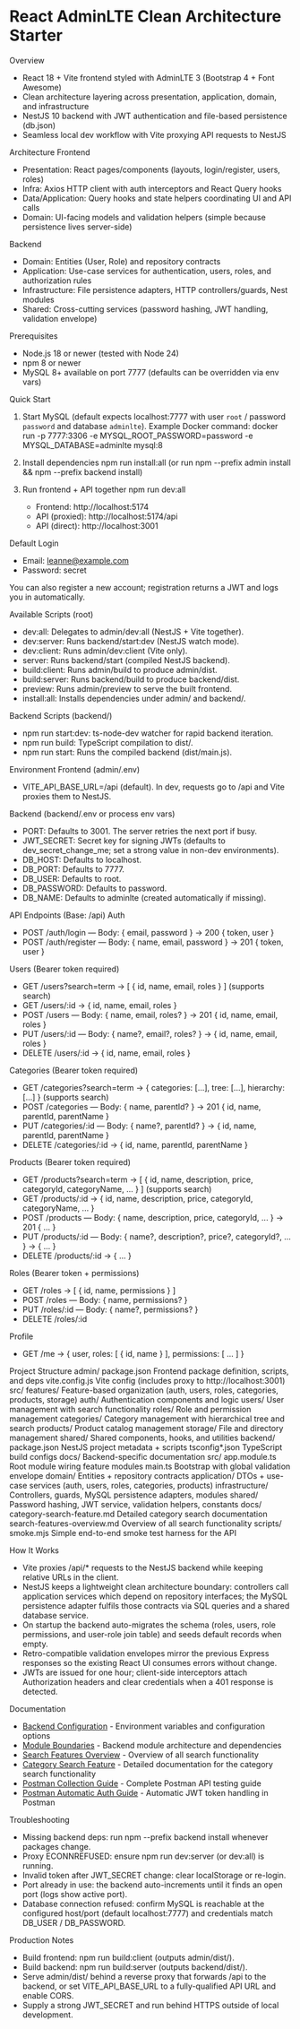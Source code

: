 React AdminLTE Clean Architecture Starter
=========================================

Overview
- React 18 + Vite frontend styled with AdminLTE 3 (Bootstrap 4 + Font Awesome)
- Clean architecture layering across presentation, application, domain, and infrastructure
- NestJS 10 backend with JWT authentication and file-based persistence (db.json)
- Seamless local dev workflow with Vite proxying API requests to NestJS

Architecture
Frontend
- Presentation: React pages/components (layouts, login/register, users, roles)
- Infra: Axios HTTP client with auth interceptors and React Query hooks
- Data/Application: Query hooks and state helpers coordinating UI and API calls
- Domain: UI-facing models and validation helpers (simple because persistence lives server-side)

Backend
- Domain: Entities (User, Role) and repository contracts
- Application: Use-case services for authentication, users, roles, and authorization rules
- Infrastructure: File persistence adapters, HTTP controllers/guards, Nest modules
- Shared: Cross-cutting services (password hashing, JWT handling, validation envelope)

Prerequisites
- Node.js 18 or newer (tested with Node 24)
- npm 8 or newer
- MySQL 8+ available on port 7777 (defaults can be overridden via env vars)

Quick Start
1. Start MySQL (default expects localhost:7777 with user `root` / password `password` and database `adminlte`).
   Example Docker command: docker run -p 7777:3306 -e MYSQL_ROOT_PASSWORD=password -e MYSQL_DATABASE=adminlte mysql:8
2. Install dependencies
   npm run install:all
   (or run npm --prefix admin install && npm --prefix backend install)
3. Run frontend + API together
   npm run dev:all

   - Frontend: http://localhost:5174
   - API (proxied): http://localhost:5174/api
   - API (direct): http://localhost:3001

Default Login
- Email: leanne@example.com
- Password: secret

You can also register a new account; registration returns a JWT and logs you in automatically.

Available Scripts (root)
- dev:all: Delegates to admin/dev:all (NestJS + Vite together).
- dev:server: Runs backend/start:dev (NestJS watch mode).
- dev:client: Runs admin/dev:client (Vite only).
- server: Runs backend/start (compiled NestJS backend).
- build:client: Runs admin/build to produce admin/dist.
- build:server: Runs backend/build to produce backend/dist.
- preview: Runs admin/preview to serve the built frontend.
- install:all: Installs dependencies under admin/ and backend/.

Backend Scripts (backend/)
- npm run start:dev: ts-node-dev watcher for rapid backend iteration.
- npm run build: TypeScript compilation to dist/.
- npm run start: Runs the compiled backend (dist/main.js).

Environment
Frontend (admin/.env)
- VITE_API_BASE_URL=/api (default). In dev, requests go to /api and Vite proxies them to NestJS.

Backend (backend/.env or process env vars)
- PORT: Defaults to 3001. The server retries the next port if busy.
- JWT_SECRET: Secret key for signing JWTs (defaults to dev_secret_change_me; set a strong value in non-dev environments).
- DB_HOST: Defaults to localhost.
- DB_PORT: Defaults to 7777.
- DB_USER: Defaults to root.
- DB_PASSWORD: Defaults to password.
- DB_NAME: Defaults to adminlte (created automatically if missing).

API Endpoints (Base: /api)
Auth
- POST /auth/login — Body: { email, password } → 200 { token, user }
- POST /auth/register — Body: { name, email, password } → 201 { token, user }

Users (Bearer token required)
- GET /users?search=term → [ { id, name, email, roles } ] (supports search)
- GET /users/:id → { id, name, email, roles }
- POST /users — Body: { name, email, roles? } → 201 { id, name, email, roles }
- PUT /users/:id — Body: { name?, email?, roles? } → { id, name, email, roles }
- DELETE /users/:id → { id, name, email, roles }

Categories (Bearer token required)
- GET /categories?search=term → { categories: [...], tree: [...], hierarchy: [...] } (supports search)
- POST /categories — Body: { name, parentId? } → 201 { id, name, parentId, parentName }
- PUT /categories/:id — Body: { name?, parentId? } → { id, name, parentId, parentName }
- DELETE /categories/:id → { id, name, parentId, parentName }

Products (Bearer token required)
- GET /products?search=term → [ { id, name, description, price, categoryId, categoryName, ... } ] (supports search)
- GET /products/:id → { id, name, description, price, categoryId, categoryName, ... }
- POST /products — Body: { name, description, price, categoryId, ... } → 201 { ... }
- PUT /products/:id — Body: { name?, description?, price?, categoryId?, ... } → { ... }
- DELETE /products/:id → { ... }

Roles (Bearer token + permissions)
- GET /roles → [ { id, name, permissions } ]
- POST /roles — Body: { name, permissions? }
- PUT /roles/:id — Body: { name?, permissions? }
- DELETE /roles/:id

Profile
- GET /me → { user, roles: [ { id, name } ], permissions: [ ... ] }

Project Structure
admin/
  package.json      Frontend package definition, scripts, and deps
  vite.config.js    Vite config (includes proxy to http://localhost:3001)
  src/
    features/       Feature-based organization (auth, users, roles, categories, products, storage)
      auth/         Authentication components and logic
      users/        User management with search functionality
      roles/        Role and permission management
      categories/   Category management with hierarchical tree and search
      products/     Product catalog management
      storage/      File and directory management
    shared/         Shared components, hooks, and utilities
backend/
  package.json      NestJS project metadata + scripts
  tsconfig*.json    TypeScript build configs
  docs/             Backend-specific documentation
  src/
    app.module.ts   Root module wiring feature modules
    main.ts         Bootstrap with global validation envelope
    domain/         Entities + repository contracts
    application/    DTOs + use-case services (auth, users, roles, categories, products)
    infrastructure/ Controllers, guards, MySQL persistence adapters, modules
    shared/         Password hashing, JWT service, validation helpers, constants
docs/
  category-search-feature.md    Detailed category search documentation
  search-features-overview.md   Overview of all search functionality
scripts/
  smoke.mjs         Simple end-to-end smoke test harness for the API

How It Works
- Vite proxies /api/* requests to the NestJS backend while keeping relative URLs in the client.
- NestJS keeps a lightweight clean architecture boundary: controllers call application services which
  depend on repository interfaces; the MySQL persistence adapter fulfils those contracts via SQL queries and a shared database service.
- On startup the backend auto-migrates the schema (roles, users, role permissions, and user-role join table) and seeds default records when empty.
- Retro-compatible validation envelopes mirror the previous Express responses so the existing React UI
  consumes errors without change.
- JWTs are issued for one hour; client-side interceptors attach Authorization headers and clear
  credentials when a 401 response is detected.

Documentation
- [Backend Configuration](backend/docs/configuration.md) - Environment variables and configuration options
- [Module Boundaries](backend/docs/module-boundaries.md) - Backend module architecture and dependencies
- [Search Features Overview](docs/search-features-overview.md) - Overview of all search functionality
- [Category Search Feature](docs/category-search-feature.md) - Detailed documentation for the category search functionality
- [Postman Collection Guide](docs/postman-collection-guide.md) - Complete Postman API testing guide
- [Postman Automatic Auth Guide](docs/postman-automatic-auth-guide.md) - Automatic JWT token handling in Postman

Troubleshooting
- Missing backend deps: run npm --prefix backend install whenever packages change.
- Proxy ECONNREFUSED: ensure npm run dev:server (or dev:all) is running.
- Invalid token after JWT_SECRET change: clear localStorage or re-login.
- Port already in use: the backend auto-increments until it finds an open port (logs show active port).
- Database connection refused: confirm MySQL is reachable at the configured host/port (default localhost:7777) and credentials match DB_USER / DB_PASSWORD.

Production Notes
- Build frontend: npm run build:client (outputs admin/dist/).
- Build backend: npm run build:server (outputs backend/dist/).
- Serve admin/dist/ behind a reverse proxy that forwards /api to the backend, or set VITE_API_BASE_URL to a
  fully-qualified API URL and enable CORS.
- Supply a strong JWT_SECRET and run behind HTTPS outside of local development.
